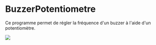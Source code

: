 # BuzzerPotentiometre

Ce programme permet de régler la fréquence d'un buzzer à l'aide d'un potentiomètre.

[![](https://img.youtube.com/vid/yMzfqTukoCE/0.jpg)](https://www.youtube.com/watch?v=yMzfqTukoCE)

